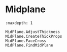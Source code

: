 # Midplane

```{toctree}
:maxdepth: 1

MidPlane.AdjustThickness
MidPlane.CreateThickProps
MidPlane.FaceCross
MidPlane.FindMidPlane
```
